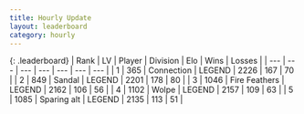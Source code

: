 ```yaml
---
title: Hourly Update
layout: leaderboard
category: hourly
---
```


{: .leaderboard}
| Rank | LV | Player | Division | Elo | Wins | Losses |
| --- | --- | --- | --- | --- | --- | --- |
| <span data-change="0">1</span> | 365 | <span title="ID: 539711">Connection</span> | LEGEND | <span data-change="0">2226</span> | <span data-change="0">167</span> | <span data-change="0">70</span> |
| <span data-change="0">2</span> | 849 | <span title="ID: 315148">Sandal</span> | LEGEND | <span data-change="14">2201</span> | <span data-change="5">178</span> | <span data-change="1">80</span> |
| <span data-change="1">3</span> | 1046 | <span title="ID: 357425">Fire Feathers</span> | LEGEND | <span data-change="10">2162</span> | <span data-change="1">106</span> | <span data-change="0">56</span> |
| <span data-change="-1">4</span> | 1102 | <span title="ID: 204953">Wolpe</span> | LEGEND | <span data-change="0">2157</span> | <span data-change="0">109</span> | <span data-change="0">63</span> |
| <span data-change="0">5</span> | 1085 | <span title="ID: 203132">Sparing alt</span> | LEGEND | <span data-change="0">2135</span> | <span data-change="0">113</span> | <span data-change="0">51</span> |